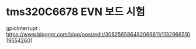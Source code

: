 # tms320C6678 EVN 보드 시험

gpioInterrupt : https://www.blogger.com/blog/post/edit/306256586482066611/1132966510195542601
